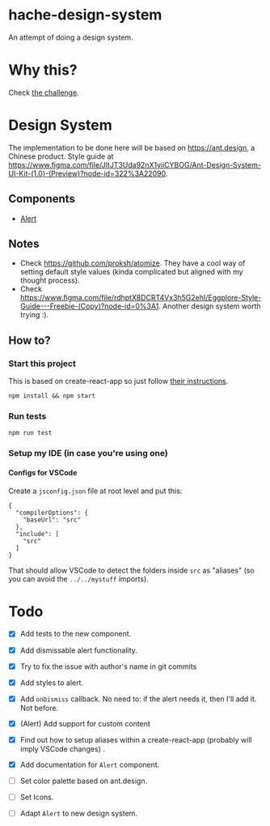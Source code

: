 # hache-design-system
An attempt of doing a design system.

# Why this?
Check [the challenge](src/THE_CHALLENGE.md).

# Design System
The implementation to be done here will be based on https://ant.design, a Chinese product.
Style guide at https://www.figma.com/file/JltJT3Uda92nX1yiiCYBOG/Ant-Design-System-UI-Kit-(1.0)-(Preview)?node-id=322%3A22090.

## Components 
- [Alert](src/components/Alert/index.md)


## Notes
* Check https://github.com/proksh/atomize. They have a cool way of setting default style values (kinda complicated but aligned with my thought process).
* Check https://www.figma.com/file/rdhptX8DCRT4Vx3h5G2ehI/Eggplore-Style-Guide---Freebie-(Copy)?node-id=0%3A1. Another design system worth trying :).

## How to?

### Start this project
This is based on create-react-app so just follow [their instructions](https://github.com/facebook/create-react-app#npm-start-or-yarn-start).

`npm install && npm start`

### Run tests

`npm run test`

### Setup my IDE (in case you're using one)
#### Configs for VSCode
Create a `jsconfig.json` file at root level and put this:

```
{
  "compilerOptions": {
    "baseUrl": "src"
  },
  "include": [
    "src"
  ]
}
```
That should allow VSCode to detect the folders inside `src` as "aliases" (so you can avoid the `../../mystuff` imports).

# Todo
- [x] Add tests to the new component.
- [x] Add dismissable alert functionality.
- [x] Try to fix the issue with author's name in git commits
- [x] Add styles to alert.
- [x] Add `onDismiss` callback. No need to: if the alert needs it, then I'll add it. Not before.
- [x] (Alert) Add support for custom content
- [x] Find out how to setup aliases within a create-react-app (probably will imply VSCode changes) .
- [x] Add documentation for `Alert` component.
- [ ] Set color palette based on ant.design.
- [ ] Set Icons.
- [ ] Adapt `Alert` to new design system.

